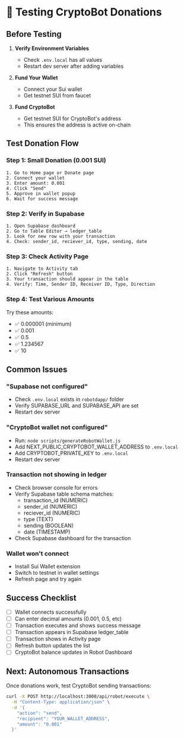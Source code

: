 # 🧪 Testing CryptoBot Donations

## Before Testing

1. **Verify Environment Variables**
   - Check `.env.local` has all values
   - Restart dev server after adding variables

2. **Fund Your Wallet**
   - Connect your Sui wallet
   - Get testnet SUI from faucet

3. **Fund CryptoBot**
   - Get testnet SUI for CryptoBot's address
   - This ensures the address is active on-chain

## Test Donation Flow

### Step 1: Small Donation (0.001 SUI)
```
1. Go to Home page or Donate page
2. Connect your wallet
3. Enter amount: 0.001
4. Click "Send"
5. Approve in wallet popup
6. Wait for success message
```

### Step 2: Verify in Supabase
```
1. Open Supabase dashboard
2. Go to Table Editor → ledger_table
3. Look for new row with your transaction
4. Check: sender_id, reciever_id, type, sending, date
```

### Step 3: Check Activity Page
```
1. Navigate to Activity tab
2. Click "Refresh" button
3. Your transaction should appear in the table
4. Verify: Time, Sender ID, Receiver ID, Type, Direction
```

### Step 4: Test Various Amounts
Try these amounts:
- ✅ 0.000001 (minimum)
- ✅ 0.001
- ✅ 0.5
- ✅ 1.234567
- ✅ 10

## Common Issues

### "Supabase not configured"
- Check `.env.local` exists in `robotdapp/` folder
- Verify SUPABASE_URL and SUPABASE_API are set
- Restart dev server

### "CryptoBot wallet not configured"
- Run: `node scripts/generateRobotWallet.js`
- Add NEXT_PUBLIC_CRYPTOBOT_WALLET_ADDRESS to `.env.local`
- Add CRYPTOBOT_PRIVATE_KEY to `.env.local`
- Restart dev server

### Transaction not showing in ledger
- Check browser console for errors
- Verify Supabase table schema matches:
  - transaction_id (NUMERIC)
  - sender_id (NUMERIC)
  - reciever_id (NUMERIC)
  - type (TEXT)
  - sending (BOOLEAN)
  - date (TIMESTAMP)
- Check Supabase dashboard for the transaction

### Wallet won't connect
- Install Sui Wallet extension
- Switch to testnet in wallet settings
- Refresh page and try again

## Success Checklist
- [ ] Wallet connects successfully
- [ ] Can enter decimal amounts (0.001, 0.5, etc)
- [ ] Transaction executes and shows success message
- [ ] Transaction appears in Supabase ledger_table
- [ ] Transaction shows in Activity page
- [ ] Refresh button updates the list
- [ ] CryptoBot balance updates in Robot Dashboard

## Next: Autonomous Transactions
Once donations work, test CryptoBot sending transactions:
```bash
curl -X POST http://localhost:3000/api/robot/execute \
  -H "Content-Type: application/json" \
  -d '{
    "action": "send",
    "recipient": "YOUR_WALLET_ADDRESS",
    "amount": "0.001"
  }'
```


